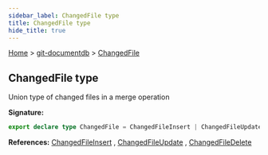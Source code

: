 ```yaml
---
sidebar_label: ChangedFile type
title: ChangedFile type
hide_title: true
---
```


[Home](./index.md) &gt; [git-documentdb](./git-documentdb.md) &gt; [ChangedFile](./git-documentdb.changedfile.md)

## ChangedFile type

Union type of changed files in a merge operation

<b>Signature:</b>

```typescript
export declare type ChangedFile = ChangedFileInsert | ChangedFileUpdate | ChangedFileDelete;
```
<b>References:</b> [ChangedFileInsert](./git-documentdb.changedfileinsert.md) , [ChangedFileUpdate](./git-documentdb.changedfileupdate.md) , [ChangedFileDelete](./git-documentdb.changedfiledelete.md)

